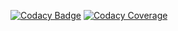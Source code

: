 
[![Codacy Badge](https://api.codacy.com/project/badge/Grade/dbd04057471944c3a1b11275e451d537)](https://app.codacy.com/app/aladac/rails-devise-omniauth?utm_source=github.com&utm_medium=referral&utm_content=aladac/rails-devise-omniauth&utm_campaign=Badge_Grade_Dashboard)
[![Codacy Coverage](https://api.codacy.com/project/badge/Coverage/dbd04057471944c3a1b11275e451d537)](https://app.codacy.com/app/aladac/rails-devise-omniauth?utm_source=github.com&utm_medium=referral&utm_content=aladac/rails-devise-omniauth&utm_campaign=Badge_Grade_Dashboard)

<script id="asciicast-NMHz4YyQpkRnKp8NQeDyCmVA2" src="https://asciinema.org/a/NMHz4YyQpkRnKp8NQeDyCmVA2.js" async></script>
